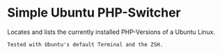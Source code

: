 # Simple Ubuntu PHP-Switcher

Locates and lists the currently installed PHP-Versions of a Ubuntu Linux.  

`Tested with Ubuntu's default Terminal and the ZSH.`
